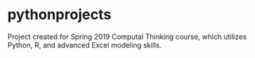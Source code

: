 # pythonprojects
Project created for Spring 2019 Computal Thinking course, which utilizes Python, R, and advanced Excel modeling skills.
